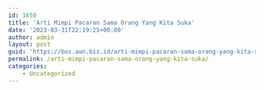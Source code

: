 ```yaml
---
id: 1650
title: 'Arti Mimpi Pacaran Sama Orang Yang Kita Suka'
date: '2023-03-31T22:19:25+00:00'
author: admin
layout: post
guid: 'https://bos.awn.biz.id/arti-mimpi-pacaran-sama-orang-yang-kita-suka/'
permalink: /arti-mimpi-pacaran-sama-orang-yang-kita-suka/
categories:
    - Uncategorized
---
```


